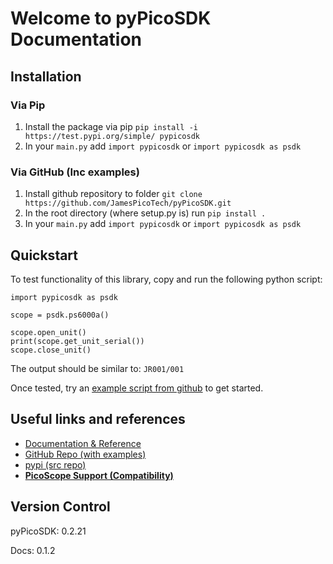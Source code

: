 # Welcome to pyPicoSDK Documentation
## Installation
### Via Pip
1. Install the package via pip `pip install -i https://test.pypi.org/simple/ pypicosdk`
2. In your `main.py` add `import pypicosdk` or `import pypicosdk as psdk`

### Via GitHub (Inc examples)
1. Install github repository to folder `git clone https://github.com/JamesPicoTech/pyPicoSDK.git`
2. In the root directory (where setup.py is) run `pip install .`
3. In your `main.py` add `import pypicosdk` or `import pypicosdk as psdk`

## Quickstart
To test functionality of this library, copy and run the following python script:
```
import pypicosdk as psdk

scope = psdk.ps6000a()

scope.open_unit()
print(scope.get_unit_serial())
scope.close_unit()
```
The output should be similar to:
`JR001/001`

Once tested, try an [example script from github](https://github.com/JamesPicoTech/pyPicoSDK) to get started.

## Useful links and references
- [Documentation & Reference](https://jamespicotech.github.io/pyPicoSDK/)
- [GitHub Repo (with examples)](https://github.com/JamesPicoTech/pyPicoSDK)
- [pypi (src repo)](https://test.pypi.org/project/pypicosdk/)
- [**PicoScope Support (Compatibility)**](dev/current.md)

## Version Control
pyPicoSDK: 0.2.21

Docs: 0.1.2
